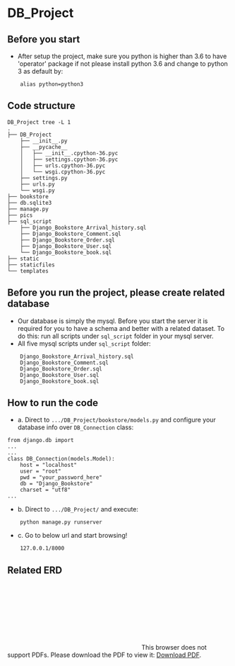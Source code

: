 # DB_Project
## Before you start ##
- After setup the project, make sure you python is higher than 3.6 to have 'operator' package if not please install python 3.6 and change to python 3 as default by:
```
    alias python=python3
```
## Code structure ##
```
DB_Project tree -L 1
.
├── DB_Project
    ├── __init__.py
    ├── __pycache__
    │   ├── __init__.cpython-36.pyc
    │   ├── settings.cpython-36.pyc
    │   ├── urls.cpython-36.pyc
    │   └── wsgi.cpython-36.pyc
    ├── settings.py
    ├── urls.py
    └── wsgi.py
├── bookstore
├── db.sqlite3
├── manage.py
├── pics
├── sql_script
    ├── Django_Bookstore_Arrival_history.sql
    ├── Django_Bookstore_Comment.sql
    ├── Django_Bookstore_Order.sql
    ├── Django_Bookstore_User.sql
    └── Django_Bookstore_book.sql
├── static
├── staticfiles
└── templates
```

## Before you run the project, please create related database ##
- Our database is simply the mysql. Before you start the server it is required for you to have a schema and better with a related dataset. To do this: run all scripts under ```sql_script``` folder in your mysql server.
- All five mysql scripts under ```sql_script``` folder:
```
    Django_Bookstore_Arrival_history.sql
    Django_Bookstore_Comment.sql
    Django_Bookstore_Order.sql
    Django_Bookstore_User.sql
    Django_Bookstore_book.sql
```

## How to run the code ##
- a. Direct to ```.../DB_Project/bookstore/models.py``` and configure your database info over ```DB_Connection``` class:
```
from django.db import 
...
...
class DB_Connection(models.Model):
    host = "localhost"
    user = "root"
    pwd = "your_password_here"
    db = "Django_Bookstore"
    charset = "utf8"
...
```
- b. Direct to ```.../DB_Project/``` and execute:

```
    python manage.py runserver
```
- c. Go to below url and start browsing!

```
    127.0.0.1/8000
```
## Related ERD ##
<object data="https://github.com/Joe627487136/DB_Project/blob/master/pics/ERD.pdf" type="application/pdf" width="700px" height="700px">
    <embed src="https://github.com/Joe627487136/DB_Project/blob/master/pics/ERD.pdf">
        This browser does not support PDFs. Please download the PDF to view it: <a href="http://yoursite.com/the.pdf">Download PDF</a>.</p>
    </embed>
</object>
